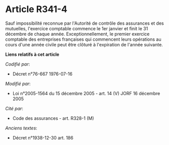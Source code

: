 # Article R341-4

Sauf impossibilité reconnue par l'Autorité de contrôle des assurances et des mutuelles, l'exercice comptable commence le 1er
janvier et finit le 31 décembre de chaque année. Exceptionnellement, le premier exercice comptable des entreprises françaises
qui commencent leurs opérations au cours d'une année civile peut être clôturé à l'expiration de l'année suivante.

**Liens relatifs à cet article**

_Codifié par_:

  - Décret n°76-667 1976-07-16

_Modifié par_:

  - Loi n°2005-1564 du 15 décembre 2005 - art. 14 (V) JORF 16 décembre 2005

_Cité par_:

  - Code des assurances - art. R328-1 (M)

_Anciens textes_:

  - Décret n°1938-12-30 art. 186
